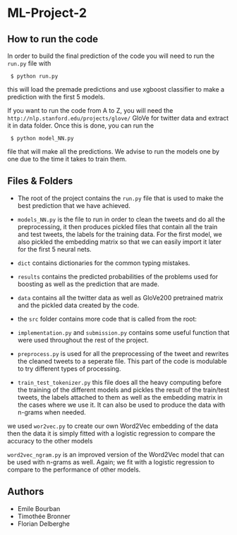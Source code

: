 # ML-Project-2

## How to run the code

In order to build the final prediction of the code you will need to run the `run.py` file with 
```
 $ python run.py
```
this will load the premade predictions and use xgboost classifier to make a prediction with the first 5 models.

If you want to run the code from A to Z, you will need the `http://nlp.stanford.edu/projects/glove/` GloVe for twitter data and extract it in data folder. 
Once this is done, you can run the 
```
 $ python model_NN.py
```
file that will make all the predictions. We advise to run the models one by one due to the time it takes to train them.

## Files & Folders

- The root of the project contains the `run.py` file that is used to make the best prediction that we have achieved.

- `models_NN.py` is the file to run in order to clean the tweets and do all the preprocessing, it then produces pickled files that contain all the train and test tweets, 
the labels for the training data. For the first model, we also pickled the embedding matrix so that we can easily import it later for the first 5 neural nets.

- `dict` contains dictionaries for the common typing mistakes.

- `results` contains the predicted probabilities of the problems used for boosting as well as the prediction that are made.

- `data` contains all the twitter data as well as GloVe200 pretrained matrix and the pickled data created by the code.

- the `src` folder contains more code that is called from the root:

- `implementation.py` and `submission.py` contains some useful function that were used throughout the rest of the project.

- `preprocess.py` is used for all the preprocessing of the tweet and rewrites the cleaned tweets to a seperate file. This part of the code is modulable to try different types
of processing.

- `train_test_tokenizer.py` this file does all the heavy computing before the training of the different models and pickles the result of the train/test tweets, the labels attached 
to them as well as the embedding matrix in the cases where we use it. It can also be used to produce the data with n-grams when needed.

we used `wor2vec.py` to create our own Word2Vec embedding of the data then the data it is simply fitted with a logistic regression to compare the accuracy to the other models

`word2vec_ngram.py` is an improved version of the Word2Vec model that can be used with n-grams as well. Again; we fit with a logistic regression to compare to the performance 
of other models.

## Authors

- Emile Bourban
- Timothée Bronner
- Florian Delberghe
